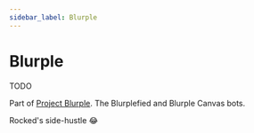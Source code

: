 ```yaml
---
sidebar_label: Blurple
---
```


# Blurple

TODO

Part of [Project Blurple](https://projectblurple.com/). The Blurplefied and Blurple Canvas bots.

Rocked's side-hustle 😂
